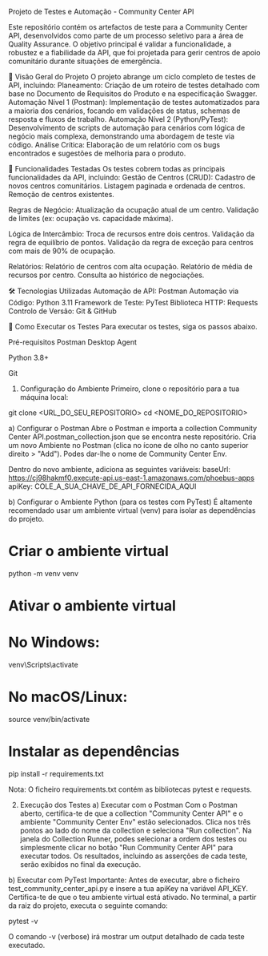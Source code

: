 Projeto de Testes e Automação - Community Center API

Este repositório contém os artefactos de teste para a Community Center API, desenvolvidos como parte de um processo seletivo para a área de Quality Assurance. O objetivo principal é validar a funcionalidade, a robustez e a fiabilidade da API, que foi projetada para gerir centros de apoio comunitário durante situações de emergência.

📜 Visão Geral do Projeto
O projeto abrange um ciclo completo de testes de API, incluindo:
Planeamento: Criação de um roteiro de testes detalhado com base no Documento de Requisitos do Produto e na especificação Swagger.
Automação Nível 1 (Postman): Implementação de testes automatizados para a maioria dos cenários, focando em validações de status, schemas de resposta e fluxos de trabalho.
Automação Nível 2 (Python/PyTest): Desenvolvimento de scripts de automação para cenários com lógica de negócio mais complexa, demonstrando uma abordagem de teste via código.
Análise Crítica: Elaboração de um relatório com os bugs encontrados e sugestões de melhoria para o produto.

🎯 Funcionalidades Testadas
Os testes cobrem todas as principais funcionalidades da API, incluindo:
Gestão de Centros (CRUD):
Cadastro de novos centros comunitários.
Listagem paginada e ordenada de centros.
Remoção de centros existentes.

Regras de Negócio:
Atualização da ocupação atual de um centro.
Validação de limites (ex: ocupação vs. capacidade máxima).

Lógica de Intercâmbio:
Troca de recursos entre dois centros.
Validação da regra de equilíbrio de pontos.
Validação da regra de exceção para centros com mais de 90% de ocupação.

Relatórios:
Relatório de centros com alta ocupação.
Relatório de média de recursos por centro.
Consulta ao histórico de negociações.

🛠️ Tecnologias Utilizadas
Automação de API: Postman
Automação via Código: Python 3.11
Framework de Teste: PyTest
Biblioteca HTTP: Requests
Controlo de Versão: Git & GitHub

🚀 Como Executar os Testes
Para executar os testes, siga os passos abaixo.

Pré-requisitos
Postman Desktop Agent

Python 3.8+

Git

1. Configuração do Ambiente
Primeiro, clone o repositório para a tua máquina local:

git clone <URL_DO_SEU_REPOSITORIO>
cd <NOME_DO_REPOSITORIO>

a) Configurar o Postman
Abre o Postman e importa a collection Community Center API.postman_collection.json que se encontra neste repositório.
Cria um novo Ambiente no Postman (clica no ícone de olho no canto superior direito > "Add"). Podes dar-lhe o nome de Community Center Env.

Dentro do novo ambiente, adiciona as seguintes variáveis:
baseUrl: https://cj98hakmf0.execute-api.us-east-1.amazonaws.com/phoebus-apps
apiKey: COLE_A_SUA_CHAVE_DE_API_FORNECIDA_AQUI

b) Configurar o Ambiente Python (para os testes com PyTest)
É altamente recomendado usar um ambiente virtual (venv) para isolar as dependências do projeto.

# Criar o ambiente virtual
python -m venv venv

# Ativar o ambiente virtual
# No Windows:
venv\Scripts\activate
# No macOS/Linux:
source venv/bin/activate

# Instalar as dependências
pip install -r requirements.txt

Nota: O ficheiro requirements.txt contém as bibliotecas pytest e requests.

2. Execução dos Testes
a) Executar com o Postman
Com o Postman aberto, certifica-te de que a collection "Community Center API" e o ambiente "Community Center Env" estão selecionados.
Clica nos três pontos ao lado do nome da collection e seleciona "Run collection".
Na janela do Collection Runner, podes selecionar a ordem dos testes ou simplesmente clicar no botão "Run Community Center API" para executar todos.
Os resultados, incluindo as asserções de cada teste, serão exibidos no final da execução.

b) Executar com PyTest
Importante: Antes de executar, abre o ficheiro test_community_center_api.py e insere a tua apiKey na variável API_KEY.
Certifica-te de que o teu ambiente virtual está ativado.
No terminal, a partir da raiz do projeto, executa o seguinte comando:

pytest -v

O comando -v (verbose) irá mostrar um output detalhado de cada teste executado.
